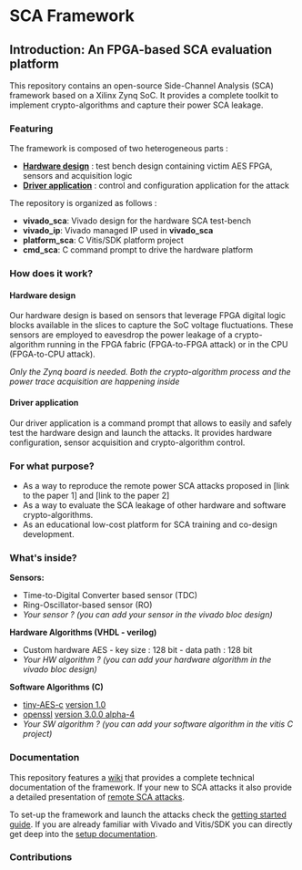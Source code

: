  # SCA Framework

## Introduction: An FPGA-based SCA evaluation platform 

This repository contains an open-source Side-Channel Analysis (SCA) framework based on a Xilinx Zynq SoC. It provides a complete toolkit to implement crypto-algorithms and capture  their power SCA leakage.

### Featuring

The framework is composed of two heterogeneous parts :
- [**Hardware design**](https://github.com/samiBendou/sca_framework/tree/master/vivado_sca) : test bench design containing victim AES FPGA, sensors and acquisition logic
- [**Driver application**](https://github.com/samiBendou/sca_framework/tree/master/cmd_sca) : control and configuration application for the attack

The repository is organized as follows :
- **vivado_sca**: Vivado design for the hardware SCA test-bench
- **vivado_ip**: Vivado managed IP used in **vivado_sca**
- **platform_sca**: C Vitis/SDK platform project
- **cmd_sca**:  C command prompt to drive the hardware platform

### How does it work?

#### Hardware design

Our hardware design is based on sensors that leverage FPGA digital logic blocks available in the slices to capture the SoC voltage fluctuations.
These sensors are employed to eavesdrop the power leakage of a crypto-algorithm running in the FPGA fabric (FPGA-to-FPGA attack) or in the CPU (FPGA-to-CPU attack).

*Only the Zynq board is needed. Both the crypto-algorithm process and the power trace acquisition are happening inside*

#### Driver application

Our driver application is a command prompt that allows to easily and safely test the hardware design and launch the attacks.
It provides hardware configuration, sensor acquisition and crypto-algorithm control.


### For what purpose? 

- As a way to reproduce the remote power SCA attacks proposed in [link to the paper 1] and [link to the paper 2]
- As a way to evaluate the SCA leakage of other hardware and software crypto-algorithms.
- As an educational low-cost platform for SCA training and co-design development.

### What's inside?

**Sensors:**
- Time-to-Digital Converter based sensor (TDC) 
- Ring-Oscillator-based sensor (RO)
- *Your sensor ? (you can add your sensor in the vivado bloc design)*

**Hardware Algorithms (VHDL - verilog)**
- Custom hardware AES - key size : 128 bit - data path : 128 bit
- *Your HW algorithm ? (you can add your hardware algorithm in the vivado bloc design)*

**Software Algorithms (C)**
- [tiny-AES-c](https://github.com/kokke/tiny-AES-c) [version 1.0](https://github.com/kokke/tiny-AES-c/releases/tag/v1.0.0)
- [openssl](https://github.com/openssl/openssl/) [version 3.0.0 alpha-4](https://github.com/openssl/openssl/releases/tag/openssl-3.0.0-alpha4)
- *Your SW algorithm ? (you can add your software algorithm in the vitis C project)*

### Documentation

This repository features a [wiki](https://github.com/samiBendou/sca_framework/wiki) that provides a complete technical documentation of the framework.
If your new to SCA attacks it also provide a detailed presentation of [remote SCA attacks](https://github.com/samiBendou/sca_framework/wiki/Topic-Overview).

To set-up the framework and launch the attacks check the [getting started guide](https://github.com/samiBendou/sca_framework/wiki/Getting-Started). 
If you are already familiar with Vivado and Vitis/SDK you can directly get deep into the [setup documentation](https://github.com/samiBendou/sca_framework/wiki/Our-setup).

### Contributions
